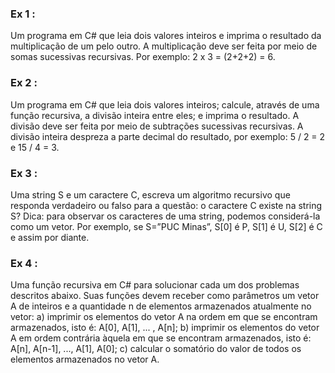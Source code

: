 ### Ex 1 :
Um programa em C# que leia dois valores inteiros e imprima o resultado da multiplicação
de um pelo outro. A multiplicação deve ser feita por meio de somas sucessivas recursivas. Por
exemplo: 2 x 3 = (2+2+2) = 6.

### Ex 2 :
Um programa em C# que leia dois valores inteiros; calcule, através de uma função
recursiva, a divisão inteira entre eles; e imprima o resultado. A divisão deve ser feita por meio de
subtrações sucessivas recursivas. A divisão inteira despreza a parte decimal do resultado, por
exemplo: 5 / 2 = 2 e 15 / 4 = 3.

### Ex 3 :
Uma string S e um caractere C, escreva um algoritmo recursivo que responda verdadeiro ou
falso para a questão: o caractere C existe na string S?
Dica: para observar os caracteres de uma string, podemos considerá-la como um vetor. Por
exemplo, se S=”PUC Minas”, S[0] é P, S[1] é U, S[2] é C e assim por diante.

### Ex 4 :
Uma função recursiva em C# para solucionar cada um dos problemas descritos
abaixo. Suas funções devem receber como parâmetros um vetor A de inteiros e a quantidade n de
elementos armazenados atualmente no vetor:
a) imprimir os elementos do vetor A na ordem em que se encontram armazenados, isto é:
A[0], A[1], ... , A[n];
b) imprimir os elementos do vetor A em ordem contrária àquela em que se encontram
armazenados, isto é: A[n], A[n-1], ..., A[1], A[0];
c) calcular o somatório do valor de todos os elementos armazenados no vetor A.
